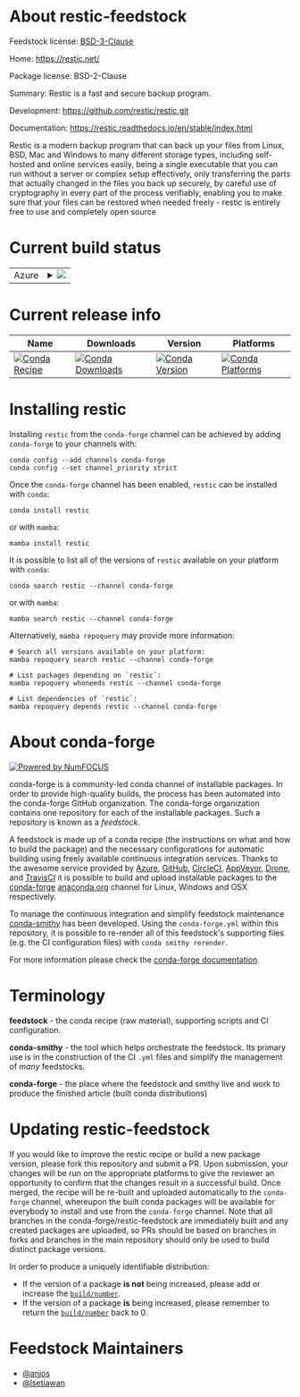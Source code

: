 About restic-feedstock
======================

Feedstock license: [BSD-3-Clause](https://github.com/conda-forge/restic-feedstock/blob/main/LICENSE.txt)

Home: https://restic.net/

Package license: BSD-2-Clause

Summary: Restic is a fast and secure backup program.

Development: https://github.com/restic/restic.git

Documentation: https://restic.readthedocs.io/en/stable/index.html

Restic is a modern backup program that can back up your files from Linux,
BSD, Mac and Windows to many different storage types, including self-hosted
and online services easily, being a single executable that you can run
without a server or complex setup effectively, only transferring the parts
that actually changed in the files you back up securely, by careful use of
cryptography in every part of the process verifiably, enabling you to make
sure that your files can be restored when needed freely - restic is
entirely free to use and completely open source


Current build status
====================


<table>
    
  <tr>
    <td>Azure</td>
    <td>
      <details>
        <summary>
          <a href="https://dev.azure.com/conda-forge/feedstock-builds/_build/latest?definitionId=13400&branchName=main">
            <img src="https://dev.azure.com/conda-forge/feedstock-builds/_apis/build/status/restic-feedstock?branchName=main">
          </a>
        </summary>
        <table>
          <thead><tr><th>Variant</th><th>Status</th></tr></thead>
          <tbody><tr>
              <td>linux_64</td>
              <td>
                <a href="https://dev.azure.com/conda-forge/feedstock-builds/_build/latest?definitionId=13400&branchName=main">
                  <img src="https://dev.azure.com/conda-forge/feedstock-builds/_apis/build/status/restic-feedstock?branchName=main&jobName=linux&configuration=linux%20linux_64_" alt="variant">
                </a>
              </td>
            </tr><tr>
              <td>linux_aarch64</td>
              <td>
                <a href="https://dev.azure.com/conda-forge/feedstock-builds/_build/latest?definitionId=13400&branchName=main">
                  <img src="https://dev.azure.com/conda-forge/feedstock-builds/_apis/build/status/restic-feedstock?branchName=main&jobName=linux&configuration=linux%20linux_aarch64_" alt="variant">
                </a>
              </td>
            </tr><tr>
              <td>linux_ppc64le</td>
              <td>
                <a href="https://dev.azure.com/conda-forge/feedstock-builds/_build/latest?definitionId=13400&branchName=main">
                  <img src="https://dev.azure.com/conda-forge/feedstock-builds/_apis/build/status/restic-feedstock?branchName=main&jobName=linux&configuration=linux%20linux_ppc64le_" alt="variant">
                </a>
              </td>
            </tr><tr>
              <td>osx_64</td>
              <td>
                <a href="https://dev.azure.com/conda-forge/feedstock-builds/_build/latest?definitionId=13400&branchName=main">
                  <img src="https://dev.azure.com/conda-forge/feedstock-builds/_apis/build/status/restic-feedstock?branchName=main&jobName=osx&configuration=osx%20osx_64_" alt="variant">
                </a>
              </td>
            </tr><tr>
              <td>osx_arm64</td>
              <td>
                <a href="https://dev.azure.com/conda-forge/feedstock-builds/_build/latest?definitionId=13400&branchName=main">
                  <img src="https://dev.azure.com/conda-forge/feedstock-builds/_apis/build/status/restic-feedstock?branchName=main&jobName=osx&configuration=osx%20osx_arm64_" alt="variant">
                </a>
              </td>
            </tr><tr>
              <td>win_64</td>
              <td>
                <a href="https://dev.azure.com/conda-forge/feedstock-builds/_build/latest?definitionId=13400&branchName=main">
                  <img src="https://dev.azure.com/conda-forge/feedstock-builds/_apis/build/status/restic-feedstock?branchName=main&jobName=win&configuration=win%20win_64_" alt="variant">
                </a>
              </td>
            </tr>
          </tbody>
        </table>
      </details>
    </td>
  </tr>
</table>

Current release info
====================

| Name | Downloads | Version | Platforms |
| --- | --- | --- | --- |
| [![Conda Recipe](https://img.shields.io/badge/recipe-restic-green.svg)](https://anaconda.org/conda-forge/restic) | [![Conda Downloads](https://img.shields.io/conda/dn/conda-forge/restic.svg)](https://anaconda.org/conda-forge/restic) | [![Conda Version](https://img.shields.io/conda/vn/conda-forge/restic.svg)](https://anaconda.org/conda-forge/restic) | [![Conda Platforms](https://img.shields.io/conda/pn/conda-forge/restic.svg)](https://anaconda.org/conda-forge/restic) |

Installing restic
=================

Installing `restic` from the `conda-forge` channel can be achieved by adding `conda-forge` to your channels with:

```
conda config --add channels conda-forge
conda config --set channel_priority strict
```

Once the `conda-forge` channel has been enabled, `restic` can be installed with `conda`:

```
conda install restic
```

or with `mamba`:

```
mamba install restic
```

It is possible to list all of the versions of `restic` available on your platform with `conda`:

```
conda search restic --channel conda-forge
```

or with `mamba`:

```
mamba search restic --channel conda-forge
```

Alternatively, `mamba repoquery` may provide more information:

```
# Search all versions available on your platform:
mamba repoquery search restic --channel conda-forge

# List packages depending on `restic`:
mamba repoquery whoneeds restic --channel conda-forge

# List dependencies of `restic`:
mamba repoquery depends restic --channel conda-forge
```


About conda-forge
=================

[![Powered by
NumFOCUS](https://img.shields.io/badge/powered%20by-NumFOCUS-orange.svg?style=flat&colorA=E1523D&colorB=007D8A)](https://numfocus.org)

conda-forge is a community-led conda channel of installable packages.
In order to provide high-quality builds, the process has been automated into the
conda-forge GitHub organization. The conda-forge organization contains one repository
for each of the installable packages. Such a repository is known as a *feedstock*.

A feedstock is made up of a conda recipe (the instructions on what and how to build
the package) and the necessary configurations for automatic building using freely
available continuous integration services. Thanks to the awesome service provided by
[Azure](https://azure.microsoft.com/en-us/services/devops/), [GitHub](https://github.com/),
[CircleCI](https://circleci.com/), [AppVeyor](https://www.appveyor.com/),
[Drone](https://cloud.drone.io/welcome), and [TravisCI](https://travis-ci.com/)
it is possible to build and upload installable packages to the
[conda-forge](https://anaconda.org/conda-forge) [anaconda.org](https://anaconda.org/)
channel for Linux, Windows and OSX respectively.

To manage the continuous integration and simplify feedstock maintenance
[conda-smithy](https://github.com/conda-forge/conda-smithy) has been developed.
Using the ``conda-forge.yml`` within this repository, it is possible to re-render all of
this feedstock's supporting files (e.g. the CI configuration files) with ``conda smithy rerender``.

For more information please check the [conda-forge documentation](https://conda-forge.org/docs/).

Terminology
===========

**feedstock** - the conda recipe (raw material), supporting scripts and CI configuration.

**conda-smithy** - the tool which helps orchestrate the feedstock.
                   Its primary use is in the construction of the CI ``.yml`` files
                   and simplify the management of *many* feedstocks.

**conda-forge** - the place where the feedstock and smithy live and work to
                  produce the finished article (built conda distributions)


Updating restic-feedstock
=========================

If you would like to improve the restic recipe or build a new
package version, please fork this repository and submit a PR. Upon submission,
your changes will be run on the appropriate platforms to give the reviewer an
opportunity to confirm that the changes result in a successful build. Once
merged, the recipe will be re-built and uploaded automatically to the
`conda-forge` channel, whereupon the built conda packages will be available for
everybody to install and use from the `conda-forge` channel.
Note that all branches in the conda-forge/restic-feedstock are
immediately built and any created packages are uploaded, so PRs should be based
on branches in forks and branches in the main repository should only be used to
build distinct package versions.

In order to produce a uniquely identifiable distribution:
 * If the version of a package **is not** being increased, please add or increase
   the [``build/number``](https://docs.conda.io/projects/conda-build/en/latest/resources/define-metadata.html#build-number-and-string).
 * If the version of a package **is** being increased, please remember to return
   the [``build/number``](https://docs.conda.io/projects/conda-build/en/latest/resources/define-metadata.html#build-number-and-string)
   back to 0.

Feedstock Maintainers
=====================

* [@anjos](https://github.com/anjos/)
* [@lsetiawan](https://github.com/lsetiawan/)

